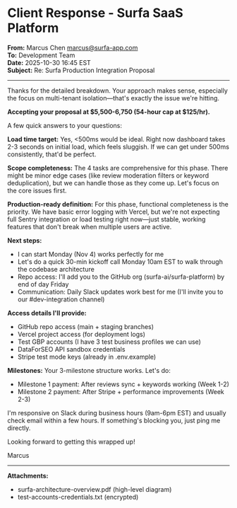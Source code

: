 # Client Response - Surfa SaaS Platform

**From:** Marcus Chen <marcus@surfa-app.com>  
**To:** Development Team  
**Date:** 2025-10-30 16:45 EST  
**Subject:** Re: Surfa Production Integration Proposal

---

Thanks for the detailed breakdown. Your approach makes sense, especially the focus on multi-tenant isolation—that's exactly the issue we're hitting.

**Accepting your proposal at $5,500-6,750 (54-hour cap at $125/hr).**

A few quick answers to your questions:

**Load time target:** Yes, <500ms would be ideal. Right now dashboard takes 2-3 seconds on initial load, which feels sluggish. If we can get under 500ms consistently, that'd be perfect.

**Scope completeness:** The 4 tasks are comprehensive for this phase. There might be minor edge cases (like review moderation filters or keyword deduplication), but we can handle those as they come up. Let's focus on the core issues first.

**Production-ready definition:** For this phase, functional completeness is the priority. We have basic error logging with Vercel, but we're not expecting full Sentry integration or load testing right now—just stable, working features that don't break when multiple users are active.

**Next steps:**
- I can start Monday (Nov 4) works perfectly for me
- Let's do a quick 30-min kickoff call Monday 10am EST to walk through the codebase architecture
- Repo access: I'll add you to the GitHub org (surfa-ai/surfa-platform) by end of day Friday
- Communication: Daily Slack updates work best for me (I'll invite you to our #dev-integration channel)

**Access details I'll provide:**
- GitHub repo access (main + staging branches)
- Vercel project access (for deployment logs)
- Test GBP accounts (I have 3 test business profiles we can use)
- DataForSEO API sandbox credentials
- Stripe test mode keys (already in .env.example)

**Milestones:**
Your 3-milestone structure works. Let's do:
- Milestone 1 payment: After reviews sync + keywords working (Week 1-2)
- Milestone 2 payment: After Stripe + performance improvements (Week 2-3)

I'm responsive on Slack during business hours (9am-6pm EST) and usually check email within a few hours. If something's blocking you, just ping me directly.

Looking forward to getting this wrapped up!

Marcus

---

**Attachments:**
- surfa-architecture-overview.pdf (high-level diagram)
- test-accounts-credentials.txt (encrypted)

